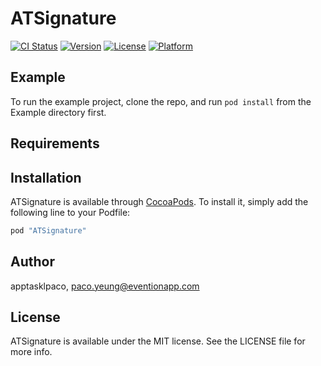 # ATSignature

[![CI Status](http://img.shields.io/travis/apptasklpaco/ATSignature.svg?style=flat)](https://travis-ci.org/apptasklpaco/ATSignature)
[![Version](https://img.shields.io/cocoapods/v/ATSignature.svg?style=flat)](http://cocoapods.org/pods/ATSignature)
[![License](https://img.shields.io/cocoapods/l/ATSignature.svg?style=flat)](http://cocoapods.org/pods/ATSignature)
[![Platform](https://img.shields.io/cocoapods/p/ATSignature.svg?style=flat)](http://cocoapods.org/pods/ATSignature)

## Example

To run the example project, clone the repo, and run `pod install` from the Example directory first.

## Requirements

## Installation

ATSignature is available through [CocoaPods](http://cocoapods.org). To install
it, simply add the following line to your Podfile:

```ruby
pod "ATSignature"
```

## Author

apptasklpaco, paco.yeung@eventionapp.com

## License

ATSignature is available under the MIT license. See the LICENSE file for more info.

